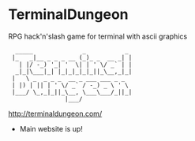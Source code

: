 # TerminalDungeon
RPG hack'n'slash game for terminal with ascii graphics

```
  _____              _           _ 
 |_   _|__ _ _ _ __ (_)_ _  __ _| |
   | |/ -_) '_| '  \| | ' \/ _` | |
  _|_|\___|_| |_|_|_|_|_||_\__,_|_|
 |   \ _  _ _ _  __ _ ___ ___ _ _  
 | |) | || | ' \/ _` / -_) _ \ ' \ 
 |___/ \_,_|_||_\__, \___\___/_||_|
                |___/              
```
http://terminaldungeon.com/

- Main website is up! 

